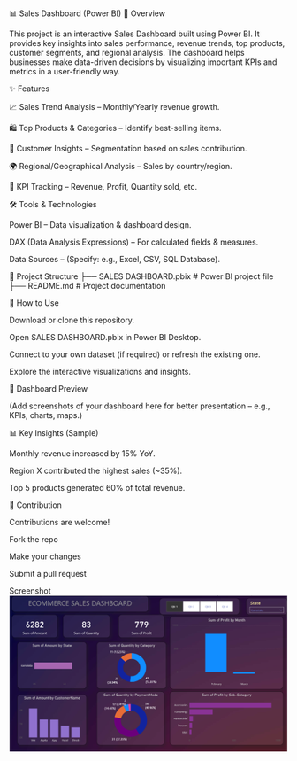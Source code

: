 📊 Sales Dashboard (Power BI)
📌 Overview

This project is an interactive Sales Dashboard built using Power BI.
It provides key insights into sales performance, revenue trends, top products, customer segments, and regional analysis.
The dashboard helps businesses make data-driven decisions by visualizing important KPIs and metrics in a user-friendly way.

✨ Features

📈 Sales Trend Analysis – Monthly/Yearly revenue growth.

🛍️ Top Products & Categories – Identify best-selling items.

👥 Customer Insights – Segmentation based on sales contribution.

🌍 Regional/Geographical Analysis – Sales by country/region.

🎯 KPI Tracking – Revenue, Profit, Quantity sold, etc.

🛠️ Tools & Technologies

Power BI – Data visualization & dashboard design.

DAX (Data Analysis Expressions) – For calculated fields & measures.

Data Sources – (Specify: e.g., Excel, CSV, SQL Database).

📂 Project Structure
├── SALES DASHBOARD.pbix   # Power BI project file
├── README.md              # Project documentation

🚀 How to Use

Download or clone this repository.

Open SALES DASHBOARD.pbix in Power BI Desktop.

Connect to your own dataset (if required) or refresh the existing one.

Explore the interactive visualizations and insights.

📸 Dashboard Preview

(Add screenshots of your dashboard here for better presentation – e.g., KPIs, charts, maps.)

📊 Key Insights (Sample)

Monthly revenue increased by 15% YoY.

Region X contributed the highest sales (~35%).

Top 5 products generated 60% of total revenue.

🤝 Contribution

Contributions are welcome!

Fork the repo

Make your changes

Submit a pull request

Screenshot
![Dashboard Preview](https://github.com/Indro1729/DASHBOARD/blob/main/Sales.png)

